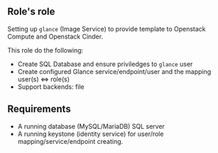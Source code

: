 Role's role
-----------

Setting up `glance` (Image Service) to provide template to Openstack Compute and Openstack Cinder.

This role do the following:
* Create SQL Database and ensure priviledges to `glance` user
* Create configured Glance service/endpoint/user and the mapping user(s) <=> role(s)
* Support backends: file

Requirements
------------

* A running database (MySQL/MariaDB) SQL server
* A running keystone (identity service) for user/role mapping/service/endpoint creating.
